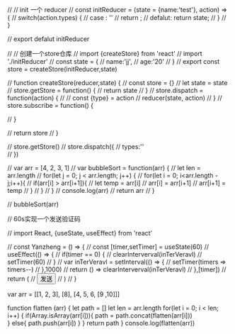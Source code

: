 // // init 一个 reducer
// const initReducer = (state = {name:'test'}, action) => {
//   switch(action.types) {
//     case : ''
//       return ;
//     defalut: return state;
//   }
// }

// export defalut initReducer

// // 创建一个store仓库
// import {createStore} from 'react'
// import './initReducer'
// const state = {
//   name:'jj',
//   age:'20'
// }
// export const store = createStore(initReducer,state)

// function createStore(reducer,state) {
//   const store = {}
//   let state = state
//   store.getStore = function() {
//     return state
//   }
//   store.dispatch = function(action) {
// //     const {type} = action 
//     reducer(state, action)
//   }
//   store.subscribe = function() {
    
//   }
  
//   return store
// }

// store.getStore()
// store.dispatch({
//   types:''  
// })



// var arr = [4, 2, 3, 1]
// var bubbleSort = function(arr) {
//   let len = arr.length
//   for(let j = 0; j < arr.length; j++) {
//     for(let i = 0; i<arr.length - j;i++){
//       if(arr[i] > arr[i+1]){
//         let temp = arr[i]
//         arr[i] = arr[i+1]
//         arr[i+1] = temp
//       }
//     }
//   }
//   console.log(arr)
//   return arr
// }

// bubbleSort(arr)

// 60s实现一个发送验证码

// import React, {useState, useEffect} from 'react'

// const Yanzheng = () => {
//   const [timer,setTimer] = useState(60)
//   useEffect(() => {
//     if(timer == 0) {
//       clearInterverval(inTerVeravl)
//       setTimer(60)
//     }
//     var inTerVeravl = setInterval(() => {
//       setTimer(timers => timers--)
//     },1000)
//     return () => clearInterverval(inTerVeravl)
//   },[timer])
//   return (
//     <button>发送</button>
//   )
// }

var arr = [[1, 2, 3], [8], [4, 5, 6, [9 ,10]]]


function flatten (arr) {
  let path = []
  let len = arr.length
  for(let i = 0; i < len; i++) {
    if(Array.isArray(arr[i])){
      path = path.concat(flatten(arr[i]))  
    }
    else{
      path.push(arr[i])
    }
  }
  return path
}
console.log(flatten(arr))










